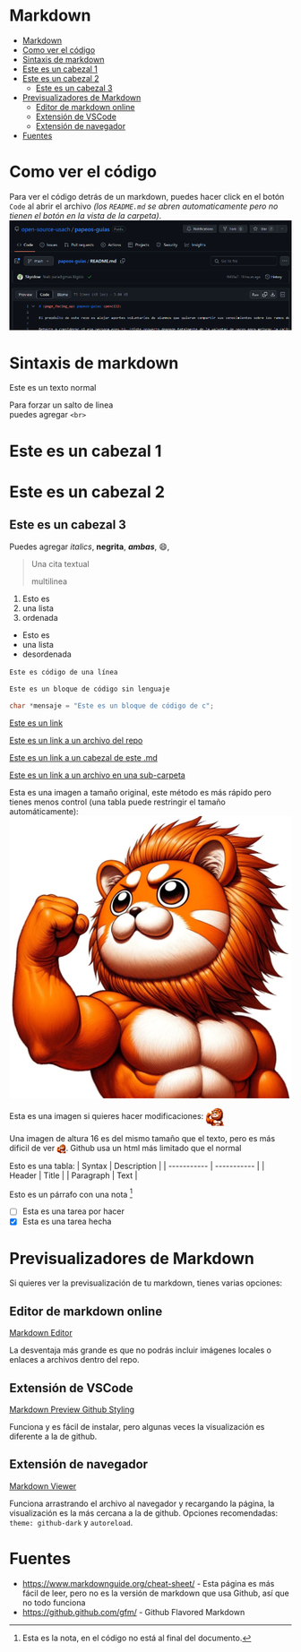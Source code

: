 # Markdown

- [Markdown](#markdown)
- [Como ver el código](#como-ver-el-código)
- [Sintaxis de markdown](#sintaxis-de-markdown)
- [Este es un cabezal 1](#este-es-un-cabezal-1)
- [Este es un cabezal 2](#este-es-un-cabezal-2)
  - [Este es un cabezal 3](#este-es-un-cabezal-3)
- [Previsualizadores de Markdown](#previsualizadores-de-markdown)
  - [Editor de markdown online](#editor-de-markdown-online)
  - [Extensión de VSCode](#extensión-de-vscode)
  - [Extensión de navegador](#extensión-de-navegador)
- [Fuentes](#fuentes)


# Como ver el código
Para ver el código detrás de un markdown, puedes hacer click en el botón `Code` al abrir el archivo *(los `README.md` se abren automaticamente pero no tienen el botón en la vista de la carpeta)*.
![boton-code](./sources/boton_code.png)

# Sintaxis de markdown

Este es un texto normal

Para forzar un salto de linea <br> puedes agregar `<br>`

# Este es un cabezal 1
# Este es un cabezal 2
## Este es un cabezal 3

Puedes agregar *italics*, **negrita**, ***ambas***, :smile:, 

> Una cita textual
>
> multilinea

1. Esto es
2. una lista
3. ordenada
   
- Esto es
- una lista
- desordenada

`Este es código de una línea`

```
Este es un bloque de código sin lenguaje
```

```c
char *mensaje = "Este es un bloque de código de c";
```

[Este es un link](https://github.com/open-source-usach/)

[Este es un link a un archivo del repo](./README.md)

[Este es un link a un cabezal de este .md](#como-ver-el-código)

[Este es un link a un archivo en una sub-carpeta](https://github.com/open-source-usach/artwork-usachin/blob/main/IA/IA_14.png)

Esta es una imagen a tamaño original, este método es más rápido pero tienes menos control (una tabla puede restringir el tamaño automáticamente):
![imagen](https://github.com/open-source-usach/artwork-usachin/blob/main/IA/IA_14.png)

Esta es una imagen si quieres hacer modificaciones:
<img width="32" align="center" src="https://github.com/open-source-usach/artwork-usachin/blob/main/IA/IA_14.png"/>

Una imagen de altura 16 es del mismo tamaño que el texto, pero es más dificil de ver
<img width="16" align="center" src="https://github.com/open-source-usach/artwork-usachin/blob/main/IA/IA_14.png"/>.
Github usa un html más limitado que el normal

Esto es una tabla:
| Syntax | Description |
| ----------- | ----------- |
| Header | Title |
| Paragraph | Text |

Esto es un párrafo con una nota
[^1]

[^1]: Esta es la nota, en el código no está al final del documento.

- [ ] Esta es una tarea por hacer
- [x] Esta es una tarea hecha

# Previsualizadores de Markdown
Si quieres ver la previsualización de tu markdown, tienes varias opciones:

## Editor de markdown online
[Markdown Editor](https://jbt.github.io/markdown-editor/)

La desventaja más grande es que no podrás incluir imágenes locales o enlaces a archivos dentro del repo.

## Extensión de VSCode
[Markdown Preview Github Styling](https://marketplace.visualstudio.com/items?itemName=bierner.markdown-preview-github-styles)

Funciona y es fácil de instalar, pero algunas veces la visualización es diferente a la de github.

## Extensión de navegador
[Markdown Viewer](https://github.com/simov/markdown-viewer)

Funciona arrastrando el archivo al navegador y recargando la página, la visualización es la más cercana a la de github.
Opciones recomendadas: `theme: github-dark` y `autoreload`.

# Fuentes

- https://www.markdownguide.org/cheat-sheet/ - Esta página es más fácil de leer, pero no es la versión de markdown que usa Github, así que no todo funciona
- https://github.github.com/gfm/ - Github Flavored Markdown

